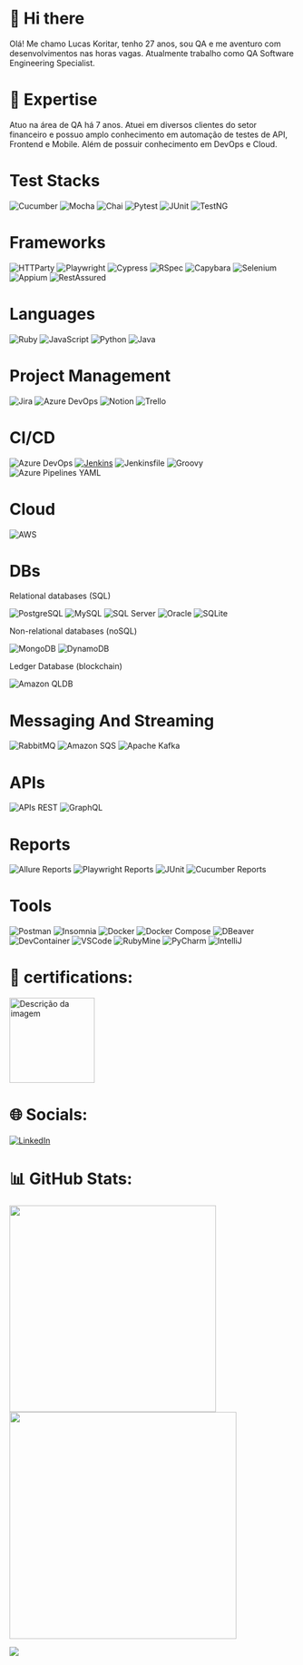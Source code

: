 # 👋 Hi there

Olá! Me chamo Lucas Koritar, tenho 27 anos, sou QA e me aventuro com desenvolvimentos nas horas vagas. Atualmente trabalho como QA Software Engineering Specialist.

# 🚀 Expertise

Atuo na área de QA há 7 anos. Atuei em diversos clientes do setor financeiro e possuo amplo conhecimento em automação de testes de API, Frontend e Mobile. Além de possuir conhecimento em DevOps e Cloud.

# Test Stacks
![Cucumber](https://img.shields.io/badge/-Cucumber-brightgreen?style=for-the-badge&logo=cucumber&logoColor=white)
![Mocha](https://img.shields.io/badge/-Mocha-8D6748?style=for-the-badge&logo=mocha&logoColor=white)
![Chai](https://img.shields.io/badge/-Chai-A30701?style=for-the-badge&logo=chai&logoColor=white)
![Pytest](https://img.shields.io/badge/-Pytest-0A9EDC?style=for-the-badge&logo=pytest&logoColor=white)
![JUnit](https://img.shields.io/badge/-JUnit-25A162?style=for-the-badge&logo=junit5&logoColor=white)
![TestNG](https://img.shields.io/badge/-TestNG-E53435?style=for-the-badge&logo=testng&logoColor=white)

# Frameworks
![HTTParty](https://img.shields.io/badge/-HTTParty-4EC2E1?style=for-the-badge&logo=ruby&logoColor=white)
![Playwright](https://img.shields.io/badge/-Playwright-7DADC1?style=for-the-badge&logo=playwright&logoColor=white)
![Cypress](https://img.shields.io/badge/-Cypress-17202C?style=for-the-badge&logo=cypress&logoColor=white)
![RSpec](https://img.shields.io/badge/-RSpec-8A1538?style=for-the-badge&logo=ruby&logoColor=white)
![Capybara](https://img.shields.io/badge/-Capybara-141414?style=for-the-badge&logo=ruby&logoColor=white)
![Selenium](https://img.shields.io/badge/-Selenium-43B02A?style=for-the-badge&logo=selenium&logoColor=white)
![Appium](https://img.shields.io/badge/-Appium-663399?style=for-the-badge&logo=appium&logoColor=white)
![RestAssured](https://img.shields.io/badge/-RestAssured-139B43?style=for-the-badge&logo=java&logoColor=white)

# Languages
![Ruby](https://img.shields.io/badge/-Ruby-red?style=for-the-badge&logo=ruby&logoColor=white)
![JavaScript](https://img.shields.io/badge/javascript-%23323330.svg?style=for-the-badge&logo=javascript&logoColor=%23F7DF1E)
![Python](https://img.shields.io/badge/-Python-3776AB?style=for-the-badge&logo=python&logoColor=white)
![Java](https://img.shields.io/badge/-Java-007396?style=for-the-badge&logo=java&logoColor=white)

# Project Management
 ![Jira](https://img.shields.io/badge/jira-%230A0FFF.svg?style=for-the-badge&logo=jira&logoColor=white)
 ![Azure DevOps](https://img.shields.io/badge/-Azure%20DevOps-0078D7?style=for-the-badge&logo=azure-devops&logoColor=white)
 ![Notion](https://img.shields.io/badge/Notion-%23000000.svg?style=for-the-badge&logo=notion&logoColor=white)
 ![Trello](https://img.shields.io/badge/Trello-%23026AA7.svg?style=for-the-badge&logo=Trello&logoColor=white)

# CI/CD
 ![Azure DevOps](https://img.shields.io/badge/-Azure%20DevOps-0078D7?style=for-the-badge&logo=azure-devops&logoColor=white)
 [![Jenkins](https://img.shields.io/badge/-Jenkins-D24939?style=for-the-badge&logo=jenkins&logoColor=white)](https://www.jenkins.io/)
 ![Jenkinsfile](https://img.shields.io/badge/-Jenkinsfile-D24939?style=for-the-badge&logo=jenkins&logoColor=white)
 ![Groovy](https://img.shields.io/badge/-Groovy-4298B8?style=for-the-badge&logo=groovy&logoColor=white)
 ![Azure Pipelines YAML](https://img.shields.io/badge/-Azure%20Pipelines%20YAML-2560E0?style=for-the-badge&logo=azure-devops&logoColor=white)

# Cloud
![AWS](https://img.shields.io/badge/-AWS-232F3E?style=for-the-badge&logo=amazon-aws&logoColor=white)

# DBs
Relational databases (SQL)

![PostgreSQL](https://img.shields.io/badge/-PostgreSQL-336791?style=for-the-badge&logo=postgresql&logoColor=white)
![MySQL](https://img.shields.io/badge/-MySQL-4479A1?style=for-the-badge&logo=mysql&logoColor=white)
![SQL Server](https://img.shields.io/badge/-SQL%20Server-CC2927?style=for-the-badge&logo=microsoft-sql-server&logoColor=white)
![Oracle](https://img.shields.io/badge/-Oracle-F80000?style=for-the-badge&logo=oracle&logoColor=white)
![SQLite](https://img.shields.io/badge/-SQLite-003B57?style=for-the-badge&logo=sqlite&logoColor=white)

Non-relational databases (noSQL)

![MongoDB](https://img.shields.io/badge/-MongoDB-47A248?style=for-the-badge&logo=mongodb&logoColor=white)
![DynamoDB](https://img.shields.io/badge/-DynamoDB-4053D6?style=for-the-badge&logo=amazon-dynamodb&logoColor=white)

Ledger Database (blockchain)

![Amazon QLDB](https://img.shields.io/badge/-Amazon%20QLDB-232F3E?style=for-the-badge&logo=amazon-aws&logoColor=white)

# Messaging And Streaming

![RabbitMQ](https://img.shields.io/badge/-RabbitMQ-FF6600?style=for-the-badge&logo=rabbitmq&logoColor=white)
![Amazon SQS](https://img.shields.io/badge/-Amazon%20SQS-FF9900?style=for-the-badge&logo=amazon-sqs&logoColor=white)
![Apache Kafka](https://img.shields.io/badge/-Apache%20Kafka-231F20?style=for-the-badge&logo=apache-kafka&logoColor=white)

# APIs

![APIs REST](https://img.shields.io/badge/-APIs%20REST-009688?style=for-the-badge&logo=api&logoColor=white)
![GraphQL](https://img.shields.io/badge/-GraphQL-E10098?style=for-the-badge&logo=graphql&logoColor=white)

# Reports
![Allure Reports](https://img.shields.io/badge/-Allure%20Reports-FF8400?style=for-the-badge&logo=allure&logoColor=white)
![Playwright Reports](https://img.shields.io/badge/-Playwright%20Reports-0078D4?style=for-the-badge&logo=playwright&logoColor=white)
![JUnit](https://img.shields.io/badge/-JUnit-25A162?style=for-the-badge&logo=junit&logoColor=white)
![Cucumber Reports](https://img.shields.io/badge/-Cucumber%20Reports-23D96C?style=for-the-badge&logo=cucumber&logoColor=white)

# Tools
![Postman](https://img.shields.io/badge/Postman-FF6C37?style=for-the-badge&logo=postman&logoColor=white)
![Insomnia](https://img.shields.io/badge/-Insomnia-5849BE?style=for-the-badge&logo=insomnia&logoColor=white)
![Docker](https://img.shields.io/badge/-Docker-2496ED?style=for-the-badge&logo=docker&logoColor=white)
![Docker Compose](https://img.shields.io/badge/-Docker%20Compose-2496ED?style=for-the-badge&logo=docker&logoColor=white)
![DBeaver](https://img.shields.io/badge/-DBeaver-005C83?style=for-the-badge&logo=dbeaver&logoColor=white)
![DevContainer](https://img.shields.io/badge/-DevContainer-0DB7ED?style=for-the-badge&logo=docker&logoColor=white)
![VSCode](https://img.shields.io/badge/-VSCode-007ACC?style=for-the-badge&logo=visual-studio-code&logoColor=white)
![RubyMine](https://img.shields.io/badge/-RubyMine-701516?style=for-the-badge&logo=ruby-mine&logoColor=white)
![PyCharm](https://img.shields.io/badge/-PyCharm-000000?style=for-the-badge&logo=pycharm&logoColor=white)
![IntelliJ](https://img.shields.io/badge/-IntelliJ-000000?style=for-the-badge&logo=intellij-idea&logoColor=white)

# 🏅 certifications:

<a href="https://www.credly.com/badges/d31e9665-6f60-4fd4-9bf8-73b405c94d2e"><img src="https://images.credly.com/size/340x340/images/00634f82-b07f-4bbd-a6bb-53de397fc3a6/image.png" alt="Descrição da imagem" style="width:150px;"></a>

# 🌐 Socials:
[![LinkedIn](https://img.shields.io/badge/LinkedIn-%230077B5.svg?logo=linkedin&logoColor=white)](https://www.linkedin.com/in/lucas-gimenes-koritar/)

# 📊 GitHub Stats:
<img src="https://github-readme-stats-wheat-two-53.vercel.app/api?username=LucasKoritar23&theme=neon&hide_border=false&include_all_commits=false&count_private=false"  width="364px" />                    <img src="https://github-readme-streak-stats.herokuapp.com/?user=LucasKoritar23&theme=neon&hide_border=false"  width="400px" />

![](https://github-readme-stats-wheat-two-53.vercel.app/api/top-langs/?username=LucasKoritar23&theme=neon&hide_border=false&include_all_commits=false&count_private=false&layout=compact)
